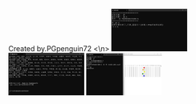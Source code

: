 Created by.PGpenguin72
<\n>
<img src="image/PSR.jpg" width="30%">
<img src="image/RG.jpg" width="30%">
<img src="image/TR.jpg" width="30%">
